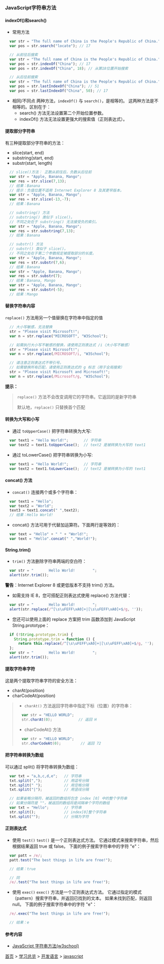 ### JavaScript字符串方法

#### indexOf()和search()
* 常用方法

```javascript 
  var str = "The full name of China is the People's Republic of China.";
  var pos = str.search("locate"); // 17

  // 从前往后搜索
  var str = "The full name of China is the People's Republic of China.";
  var pos = str.indexOf("China"); // 17
  var pos = str.indexOf("China", 18); // 从第18位置开始搜索

  // 从后往前搜索
  var str = "The full name of China is the People's Republic of China.";
  var pos = str.lastIndexOf("China"); // 51
  var pos = str.lastIndexOf("China", 50); // 17
```

* 相同/不同点
  两种方法，`indexOf()` 与 `search()`，是相等的。
  这两种方法是不相等的。区别在于：
  * search() 方法无法设置第二个开始位置参数。
  * indexOf() 方法无法设置更强大的搜索值（正则表达式）。

#### 提取部分字符串
有三种提取部分字符串的方法：
  * slice(start, end)
  * substring(start, end)
  * substr(start, length)

```javascript
  // slice()方法： 正数从前往后，负数从后往前
  var str = "Apple, Banana, Mango";
  var res = str.slice(7,13);
  // 结果：Banana
  // 提示：负值位置不适用 Internet Explorer 8 及其更早版本。
  var str = "Apple, Banana, Mango";
  var res = str.slice(-13,-7);
  // 结果：Banana

  // substring() 方法
  // substring() 类似于 slice()。
  // 不同之处在于 substring() 无法接受负的索引。
  var str = "Apple, Banana, Mango";
  var res = str.substring(7,13);
  // 结果：Banana

  // substr() 方法
  // substr() 类似于 slice()。
  // 不同之处在于第二个参数规定被提取部分的长度。
  var str = "Apple, Banana, Mango";
  var res = str.substr(7,6);
  // 结果：Banana
  var str = "Apple, Banana, Mango";
  var res = str.substr(7);
  // 结果：Banana, Mango
  var str = "Apple, Banana, Mango";
  var res = str.substr(-5);
  // 结果：Mango
```
#### 替换字符串内容
`replace()` 方法用另一个值替换在字符串中指定的值

```javascript
  // 大小写敏感，无法替换
  str = "Please visit Microsoft!";
  var n = str.replace("MICROSOFT", "W3School");

  // 如需执行大小写不敏感的替换，请使用正则表达式 /i（大小写不敏感）
  str = "Please visit Microsoft!";
  var n = str.replace(/MICROSOFT/i, "W3School");

  // 请注意正则表达式不带引号。
  // 如需替换所有匹配，请使用正则表达式的 g 标志（用于全局搜索）
  str = "Please visit Microsoft and Microsoft!";
  var n = str.replace(/Microsoft/g, "W3School");
```

**提示：**
> `replace()` 方法不会改变调用它的字符串。它返回的是新字符串 
> 
> 默认地，`replace()` 只替换首个匹配

#### 转换为大写和小写
* 通过 `toUpperCase()` 把字符串转换为大写:
```javascript
  var text1 = "Hello World!";       // 字符串
  var text2 = text1.toUpperCase();  // text2 是被转换为大写的 text1
```
* 通过 toLowerCase() 把字符串转换为小写:
```javascript
  var text1 = "Hello World!";       // 字符串
  var text2 = text1.toLowerCase();  // text2 是被转换为小写的 text1
```

#### concat() 方法
* `concat()` 连接两个或多个字符串：
```javascript
  var text1 = "Hello";
  var text2 = "World";
  text3 = text1.concat(" ",text2);
  // 结果：Hello World!
```
* concat() 方法可用于代替加运算符。下面两行是等效的：
```javascript
  var text = "Hello" + " " + "World!";
  var text = "Hello".concat(" ","World!");
```
#### String.trim()
* `trim()` 方法删除字符串两端的空白符：
```javascript
  var str = "       Hello World!        ";
  alert(str.trim());
```
**警告**：Internet Explorer 8 或更低版本不支持 trim() 方法。
* 如需支持 IE 8，您可搭配正则表达式使用 replace() 方法代替：
```javascript
  var str = "       Hello World!        ";
  alert(str.replace(/^[\s\uFEFF\xA0]+|[\s\uFEFF\xA0]+$/g, ''));
```
* 您还可以使用上面的 replace 方案把 trim 函数添加到 JavaScript String.prototype：
```javascript
  if (!String.prototype.trim) {
    String.prototype.trim = function () {
      return this.replace(/^[\s\uFEFF\xA0]+|[\s\uFEFF\xA0]+$/g, '');
  };
  var str = "       Hello World!        ";
  alert(str.trim());
```
#### 提取字符串字符
这是两个提取字符串字符的安全方法：
* charAt(position)
* charCodeAt(position)
> * `charAt()` 方法返回字符串中指定下标（位置）的字符串：
> ```javascript
>   var str = "HELLO WORLD";
>   str.charAt(0);            // 返回 H
> ```
> * charCodeAt() 方法
> ```javascript
>   var str = "HELLO WORLD";
>   str.charCodeAt(0);         // 返回 72
> ```

####  把字符串转换为数组 
可以通过 split() 将字符串转换为数组： 
```javascript
  var txt = "a,b,c,d,e";   // 字符串
  txt.split(",");          // 用逗号分隔
  txt.split(" ");          // 用空格分隔
  txt.split("|");          // 用竖线分隔

  // 如果省略分隔符，被返回的数组将包含 index [0] 中的整个字符串
  // 如果分隔符是 ""，被返回的数组将是间隔单个字符的数组
  var txt = "Hello";       // 字符串
  str.split();             // index[0]整个字符串
  txt.split("");           // 分隔为字符
```
#### 正则表达式 
* 使用 `test()`
`test()` 是一个正则表达式方法。
它通过模式来搜索字符串，然后根据结果返回 true 或 false。
下面的例子搜索字符串中的字符 "e"： 

```javascript
  var patt = /e/;
  patt.test("The best things in life are free!"); 

  // 结果：true

  // 同
  /e/.test("The best things in life are free!");
```
* 使用 `exec()`
`exec()` 方法是一个正则表达式方法。
它通过指定的模式（pattern）搜索字符串，并返回已找到的文本。
如果未找到匹配，则返回 null。
下面的例子搜索字符串中的字符 "e"：

```javascript
  /e/.exec("The best things in life are free!");

  // 结果：e
```

#### 参考内容
* [JavaScript 字符串方法(w3school)](https://www.w3school.com.cn/js/js_string_methods.asp)

[首页](../../README.md) > [学习总览](../../introduction/studyCatalogList.md) > [开发语言](../developmentLanguage/developmentLanguage.md) >  [javascript](javascript.md)